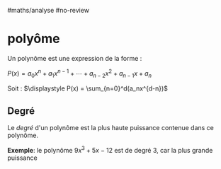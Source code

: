 #maths/analyse #no-review 
# polyôme


Un polynôme est une expression de la forme :

$P(x) = a_0x^n + a_1x^{n-1} + \cdots + a_{n-2}x^2 + a_{n-1}x + a_n$

Soit : $\displaystyle P(x) = \sum_{n=0}^d(a_nx^{d-n})$



## Degré

Le _degré_ d'un polynôme est la plus haute puissance contenue dans ce polynôme.

**Exemple**: le polynôme $9x^3 + 5x - 12$ est de degré 3, car la plus grande puissance 



